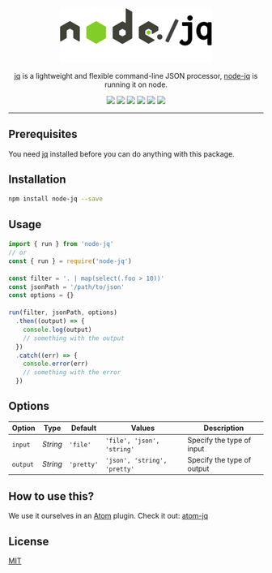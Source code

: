 <p align="center">
  <img width="300" alt="node-jq logo" src="docs/assets/logo-with-margin.png" />
</p>

<p align="center">
<a href="https://stedolan.github.io/jq/">jq</a> is a lightweight and flexible
    command-line JSON processor, <a href="https://github.com/sanack/node-jq">node-jq</a> is running it on node.
</p>

<p align="center">
  <a href="http://standardjs.com/"><img src="https://img.shields.io/badge/code%20style-standard-brightgreen.svg?maxAge=3600"></a>
  <a href="https://www.npmjs.com/package/node-jq"><img src="https://img.shields.io/npm/v/node-jq.svg?maxAge=3600"></a>
  <a href="https://circleci.com/gh/sanack/node-jq"><img src="https://img.shields.io/circleci/project/sanack/node-jq.svg?maxAge=3600"></a>
  <a href="https://coveralls.io/github/sanack/node-jq?branch=master"><img src="https://coveralls.io/repos/github/sanack/node-jq/badge.svg?branch=master"></a>
  <a href="https://gitter.im/davesnx/node-jq?utm_source=badge&utm_medium=badge&utm_campaign=pr-badge"><img src="https://badges.gitter.im/davesnx/node-jq.svg"></a>
  <a href="https://www.npmjs.com/package/node-jq"><img src="https://img.shields.io/npm/dm/node-jq.svg?maxAge=3600"></a>
</p>

---

## Prerequisites

You need [jq](https://stedolan.github.io/jq/download/) installed before you can do anything with this package.

## Installation

```bash
npm install node-jq --save
```

## Usage

```javascript
import { run } from 'node-jq'
// or
const { run } = require('node-jq')

const filter = '. | map(select(.foo > 10))'
const jsonPath = '/path/to/json'
const options = {}

run(filter, jsonPath, options)
  .then((output) => {
    console.log(output)
    // something with the output
  })
  .catch((err) => {
    console.error(err)
    // something with the error
  })
```

## Options

| Option   | Type     | Default    | Values                        | Description                |
|----------|----------|------------|-------------------------------|----------------------------|
| `input`  | *String* | `'file'`   | `'file', 'json', 'string'`    | Specify the type of input  |
| `output` | *String* | `'pretty'` | `'json', 'string', 'pretty'`  | Specify the type of output |

## How to use this?

We use it ourselves in an [Atom](https://atom.io/) plugin. Check it out: [atom-jq](https://github.com/sanack/atom-jq)

## License

[MIT](https://tldrlegal.com/license/mit-license)
